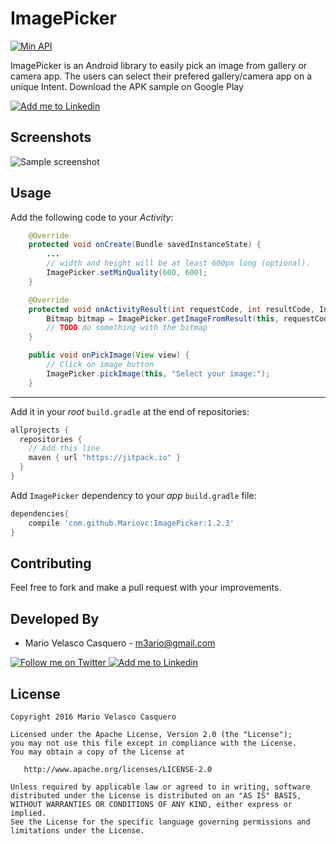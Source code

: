 ImagePicker
===========

<a href="https://android-arsenal.com/api?level=14">
  <img alt="Min API" src="https://img.shields.io/badge/API-14%2B-orange.svg?style=flat" />
</a>

ImagePicker is an Android library to easily pick an image from gallery or camera app. The users can select their prefered gallery/camera app on a unique Intent. 
Download the APK sample on Google Play

<a href="https://play.google.com/store/apps/details?id=com.mvc.imagepicker">
  <img alt="Add me to Linkedin" src="./art/GooglePlay.png" />
</a>


Screenshots
-----------

![Sample screenshot][2]


Usage
-----

Add the following code to your *Activity*:

```java
    @Override
    protected void onCreate(Bundle savedInstanceState) {
        ...
        // width and height will be at least 600px long (optional).
        ImagePicker.setMinQuality(600, 600);
    }

    @Override
    protected void onActivityResult(int requestCode, int resultCode, Intent data) {
        Bitmap bitmap = ImagePicker.getImageFromResult(this, requestCode, resultCode, data);
        // TODO do something with the bitmap
    }

    public void onPickImage(View view) {
        // Click on image button
        ImagePicker.pickImage(this, "Select your image:");
    }
```


----------------------

Add it in your *root* ``build.gradle`` at the end of repositories:

```groovy
allprojects {
  repositories {
    // Add this line
    maven { url "https://jitpack.io" }
  }
}
```

Add ``ImagePicker`` dependency to your *app* ``build.gradle`` file:

```groovy
dependencies{
    compile 'com.github.Mariovc:ImagePicker:1.2.3'
}
```


Contributing
--------------------------

Feel free to fork and make a pull request with your improvements.


Developed By
------------

* Mario Velasco Casquero - <m3ario@gmail.com>

<a href="https://twitter.com/MVelascoC">
  <img alt="Follow me on Twitter" src="./art/twitter.png" />
</a>
<a href="https://es.linkedin.com/in/mariovc">
  <img alt="Add me to Linkedin" src="./art/linkedin.png" />
</a>

License
-------

    Copyright 2016 Mario Velasco Casquero

    Licensed under the Apache License, Version 2.0 (the "License");
    you may not use this file except in compliance with the License.
    You may obtain a copy of the License at

       http://www.apache.org/licenses/LICENSE-2.0

    Unless required by applicable law or agreed to in writing, software
    distributed under the License is distributed on an "AS IS" BASIS,
    WITHOUT WARRANTIES OR CONDITIONS OF ANY KIND, either express or implied.
    See the License for the specific language governing permissions and
    limitations under the License.

[1]: ./art/GooglePlay.png
[2]: ./art/ImagePickerSample.gif
